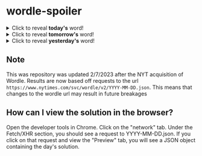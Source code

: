 # wordle-spoiler

<details>
  <summary>Click to reveal <b>today's</b> word!</summary>
  <br>
  <b> leggy </b>
</details>

<details>
  <summary>Click to reveal <b>tomorrow's</b> word!</summary>
  <br>
  <b> expel </b>
</details>

<details>
  <summary>Click to reveal <b>yesterday's</b> word!</summary>
  <br>
  <b> ember </b>
</details>

## Note
This was repository was updated 2/7/2023 after the NYT acquisition of Wordle. Results are now based off requests to the url `https://www.nytimes.com/svc/wordle/v2/YYYY-MM-DD.json`. This means that changes to the wordle url may result in future breakages

## How can I view the solution in the browser?
Open the developer tools in Chrome. Click on the "network" tab. Under the Fetch/XHR section, you should see a request to YYYY-MM-DD.json. If you click on that request and view the "Preview" tab, you will see a JSON object containing the day's solution.